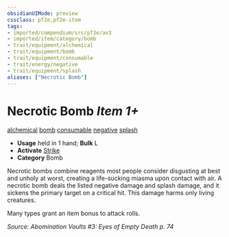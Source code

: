 ```yaml
---
obsidianUIMode: preview
cssclass: pf2e,pf2e-item
tags:
- imported/compendium/src/pf2e/av3
- imported/item/category/bomb
- trait/equipment/alchemical
- trait/equipment/bomb
- trait/equipment/consumable
- trait/energy/negative
- trait/equipment/splash
aliases: ["Necrotic Bomb"]
---
```

# Necrotic Bomb *Item 1+*  
[alchemical](alchemical.md)  [bomb](bomb.md)  [consumable](consumable.md)  [negative](negative.md)  [splash](splash.md)  

- **Usage** held in 1 hand; **Bulk** L
- **Activate** [Strike](strike.md)
- **Category** Bomb

Necrotic bombs combine reagents most people consider disgusting at best and unholy at worst, creating a life-sucking miasma upon contact with air. A necrotic bomb deals the listed negative damage and splash damage, and it sickens the primary target on a critical hit. This damage harms only living creatures.

Many types grant an item bonus to attack rolls.

*Source: Abomination Vaults #3: Eyes of Empty Death p. 74*